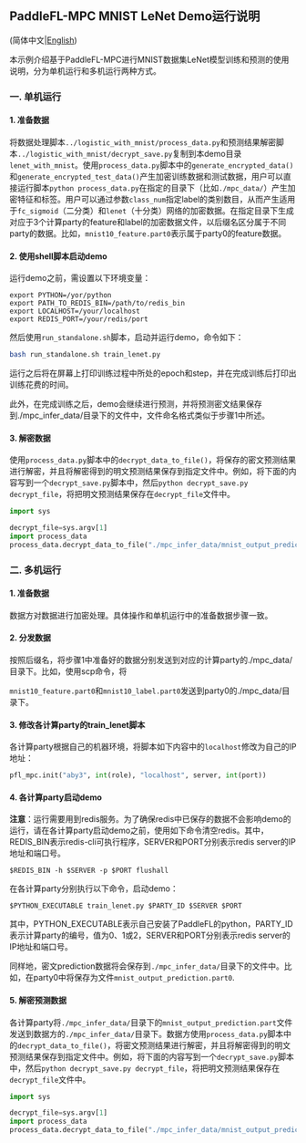 ## PaddleFL-MPC MNIST LeNet Demo运行说明

(简体中文|[English](./README.md))

本示例介绍基于PaddleFL-MPC进行MNIST数据集LeNet模型训练和预测的使用说明，分为单机运行和多机运行两种方式。

### 一. 单机运行

#### 1. 准备数据

将数据处理脚本`../logistic_with_mnist/process_data.py`和预测结果解密脚本`../logistic_with_mnist/decrypt_save.py`复制到本demo目录`lenet_with_mnist`。使用`process_data.py`脚本中的`generate_encrypted_data()`和`generate_encrypted_test_data()`产生加密训练数据和测试数据，用户可以直接运行脚本`python process_data.py`在指定的目录下（比如`./mpc_data/`）产生加密特征和标签。用户可以通过参数`class_num`指定label的类别数目，从而产生适用于`fc_sigmoid`（二分类）和`lenet`（十分类）网络的加密数据。在指定目录下生成对应于3个计算party的feature和label的加密数据文件，以后缀名区分属于不同party的数据。比如，`mnist10_feature.part0`表示属于party0的feature数据。

#### 2. 使用shell脚本启动demo

运行demo之前，需设置以下环境变量：

```
export PYTHON=/yor/python
export PATH_TO_REDIS_BIN=/path/to/redis_bin
export LOCALHOST=/your/localhost
export REDIS_PORT=/your/redis/port
```

然后使用`run_standalone.sh`脚本，启动并运行demo，命令如下：

```bash 
bash run_standalone.sh train_lenet.py
```

运行之后将在屏幕上打印训练过程中所处的epoch和step，并在完成训练后打印出训练花费的时间。

此外，在完成训练之后，demo会继续进行预测，并将预测密文结果保存到./mpc_infer_data/目录下的文件中，文件命名格式类似于步骤1中所述。

#### 3. 解密数据

使用`process_data.py`脚本中的`decrypt_data_to_file()`，将保存的密文预测结果进行解密，并且将解密得到的明文预测结果保存到指定文件中。例如，将下面的内容写到一个`decrypt_save.py`脚本中，然后`python decrypt_save.py decrypt_file`，将把明文预测结果保存在`decrypt_file`文件中。

```python
import sys

decrypt_file=sys.argv[1]
import process_data
process_data.decrypt_data_to_file("./mpc_infer_data/mnist_output_prediction", (BATCH_SIZE, 10), decrypt_file)
```


### 二. 多机运行

#### 1. 准备数据

数据方对数据进行加密处理。具体操作和单机运行中的准备数据步骤一致。

#### 2. 分发数据

按照后缀名，将步骤1中准备好的数据分别发送到对应的计算party的./mpc_data/目录下。比如，使用scp命令，将

`mnist10_feature.part0`和`mnist10_label.part0`发送到party0的./mpc_data/目录下。

#### 3. 修改各计算party的train_lenet脚本

各计算party根据自己的机器环境，将脚本如下内容中的`localhost`修改为自己的IP地址：

```python
pfl_mpc.init("aby3", int(role), "localhost", server, int(port))
```

#### 4. 各计算party启动demo

**注意**：运行需要用到redis服务。为了确保redis中已保存的数据不会影响demo的运行，请在各计算party启动demo之前，使用如下命令清空redis。其中，REDIS_BIN表示redis-cli可执行程序，SERVER和PORT分别表示redis server的IP地址和端口号。

```
$REDIS_BIN -h $SERVER -p $PORT flushall
```

在各计算party分别执行以下命令，启动demo：

```
$PYTHON_EXECUTABLE train_lenet.py $PARTY_ID $SERVER $PORT
```

其中，PYTHON_EXECUTABLE表示自己安装了PaddleFL的python，PARTY_ID表示计算party的编号，值为0、1或2，SERVER和PORT分别表示redis server的IP地址和端口号。

同样地，密文prediction数据将会保存到`./mpc_infer_data/`目录下的文件中。比如，在party0中将保存为文件`mnist_output_prediction.part0`.

#### 5. 解密预测数据

各计算party将`./mpc_infer_data/`目录下的`mnist_output_prediction.part`文件发送到数据方的`./mpc_infer_data/`目录下。数据方使用`process_data.py`脚本中的`decrypt_data_to_file()`，将密文预测结果进行解密，并且将解密得到的明文预测结果保存到指定文件中。例如，将下面的内容写到一个`decrypt_save.py`脚本中，然后`python decrypt_save.py decrypt_file`，将把明文预测结果保存在`decrypt_file`文件中。

```python
import sys

decrypt_file=sys.argv[1]
import process_data
process_data.decrypt_data_to_file("./mpc_infer_data/mnist_output_prediction", (BATCH_SIZE, 10), decrypt_file)
```

